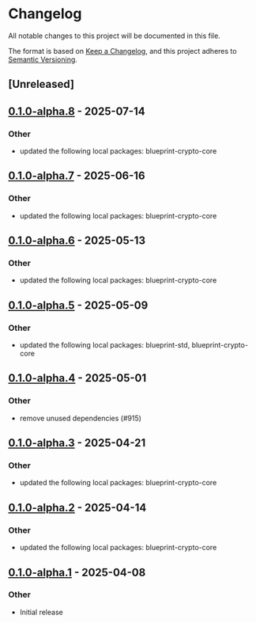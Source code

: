 # Changelog

All notable changes to this project will be documented in this file.

The format is based on [Keep a Changelog](https://keepachangelog.com/en/1.0.0/),
and this project adheres to [Semantic Versioning](https://semver.org/spec/v2.0.0.html).

## [Unreleased]

## [0.1.0-alpha.8](https://github.com/tangle-network/blueprint/compare/blueprint-crypto-bls-v0.1.0-alpha.7...blueprint-crypto-bls-v0.1.0-alpha.8) - 2025-07-14

### Other

- updated the following local packages: blueprint-crypto-core

## [0.1.0-alpha.7](https://github.com/tangle-network/blueprint/compare/blueprint-crypto-bls-v0.1.0-alpha.6...blueprint-crypto-bls-v0.1.0-alpha.7) - 2025-06-16

### Other

- updated the following local packages: blueprint-crypto-core

## [0.1.0-alpha.6](https://github.com/tangle-network/blueprint/compare/blueprint-crypto-bls-v0.1.0-alpha.5...blueprint-crypto-bls-v0.1.0-alpha.6) - 2025-05-13

### Other

- updated the following local packages: blueprint-crypto-core

## [0.1.0-alpha.5](https://github.com/tangle-network/blueprint/compare/blueprint-crypto-bls-v0.1.0-alpha.4...blueprint-crypto-bls-v0.1.0-alpha.5) - 2025-05-09

### Other

- updated the following local packages: blueprint-std, blueprint-crypto-core

## [0.1.0-alpha.4](https://github.com/tangle-network/blueprint/compare/blueprint-crypto-bls-v0.1.0-alpha.3...blueprint-crypto-bls-v0.1.0-alpha.4) - 2025-05-01

### Other

- remove unused dependencies (#915)

## [0.1.0-alpha.3](https://github.com/tangle-network/blueprint/compare/blueprint-crypto-bls-v0.1.0-alpha.2...blueprint-crypto-bls-v0.1.0-alpha.3) - 2025-04-21

### Other

- updated the following local packages: blueprint-crypto-core

## [0.1.0-alpha.2](https://github.com/tangle-network/blueprint/compare/blueprint-crypto-bls-v0.1.0-alpha.1...blueprint-crypto-bls-v0.1.0-alpha.2) - 2025-04-14

### Other

- updated the following local packages: blueprint-crypto-core

## [0.1.0-alpha.1](https://github.com/tangle-network/blueprint/releases/tag/blueprint-crypto-bls-v0.1.0-alpha.1) - 2025-04-08

### Other

- Initial release
